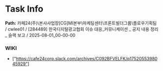 # Task Info

**Path:** 카페24(주)\본사사업장\[CG]MI본부\마케팅센터\프론트빌더그룹\플로우기획팀 / cwlee01 / [284489] 한국디지털광고협회 이슈 대응_커뮤니케이션 _ 공지 내용 정리 _ 슬랙 보고 / 2025-08-01_00-00-00

### WIKI
- ["https://cafe24corp.slack.com/archives/C092BFVELFK/p1752055398045929"]

